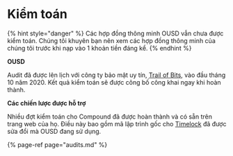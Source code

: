 # Kiểm toán

{% hint style="danger" %}
Các hợp đồng thông minh OUSD vẫn chưa được kiểm toán. Chúng tôi khuyên bạn nên xem các hợp đồng thông minh của chúng tôi trước khi nạp vào 1 khoản tiền đáng kể.
{% endhint %}

**OUSD**

Audit đã được lên lịch với công ty bảo mật uy tín, [Trail of Bits](https://www.trailofbits.com/), vào đầu tháng 10 năm 2020. Kết quả kiểm toán sẽ được công bố công khai ngay khi hoàn thành.

**Các chiến lược được hỗ trợ**

Nhiều đợt kiểm toán cho Compound đã được hoàn thành và có sẵn trên trang web của họ. Điều này bao gồm mã lập trình gốc cho [Timelock](../smart-contracts/api/timelock.md) đã được sửa đổi mà OUSD đang sử dụng.

{% page-ref page="audits.md" %}





